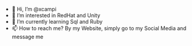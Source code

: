 - 👋 Hi, I’m @xcampi
- 👀 I’m interested in RedHat and Unity
- 🌱 I’m currently learning Sql and Ruby
- 📫 How to reach me? By my Website, simply go to my Social Media and message me

<!---
xcampi/xcampi is a ✨ special ✨ repository because its `README.md` (this file) appears on your GitHub profile.
You can click the Preview link to take a look at your changes.
--->
